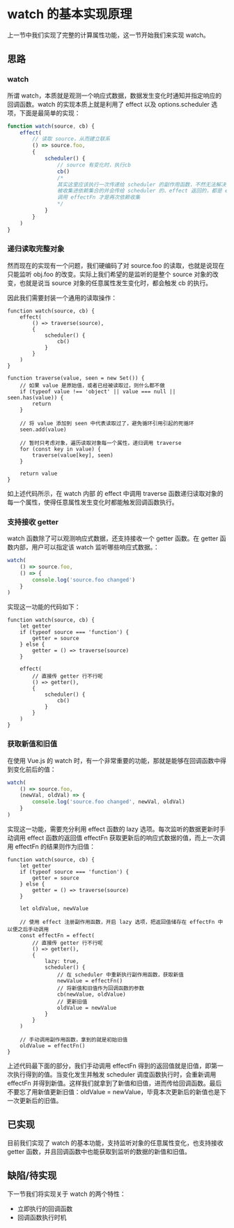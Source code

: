 # watch 的基本实现原理
上一节中我们实现了完整的计算属性功能，这一节开始我们来实现 watch。

## 思路
### watch
所谓 watch，本质就是观测一个响应式数据，数据发生变化时通知并指定响应的回调函数。watch 的实现本质上就是利用了 effect 以及 options.scheduler 选项，下面是最简单的实现：
```js
function watch(source, cb) {
    effect(
        // 读取 source，从而建立联系
        () => source.foo,
        {
            scheduler() {
                // source 有变化时，执行cb
                cb()
                /*
                其实这里应该执行一次传递给 scheduler 的副作用函数，不然无法解决分支切换遗留副作用函数的问题  
                被收集进依赖集合的并会传给 scheduler 的、effect 返回的，都是 effectFn
                调用 effectFn 才是再次依赖收集
                */
            }
        }
    )
}
```

### 递归读取完整对象
然而现在的实现有一个问题，我们硬编码了对 source.foo 的读取，也就是说现在只能监听 obj.foo 的改变。实际上我们希望的是监听的是整个 source 对象的改变，也就是说当 source 对象的任意属性发生变化时，都会触发 cb 的执行。

因此我们需要封装一个通用的读取操作：
```js{3,12-27}
function watch(source, cb) {
    effect(
        () => traverse(source),
        {
            scheduler() {
                cb()
            }
        }
    )
}

function traverse(value, seen = new Set()) {
    // 如果 value 是原始值，或者已经被读取过，则什么都不做
    if (typeof value !== 'object' || value === null || seen.has(value)) {
        return
    }

    // 将 value 添加到 seen 中代表读取过了，避免循环引用引起的死循环
    seen.add(value)

    // 暂时只考虑对象，遍历读取对象每一个属性，递归调用 traverse
    for (const key in value) {
        traverse(value[key], seen)
    }

    return value
}
```
如上述代码所示，在 watch 内部 的 effect 中调用 traverse 函数递归读取对象的每一个属性，使得任意属性发生变化时都能触发回调函数执行。

### 支持接收 getter
watch 函数除了可以观测响应式数据，还支持接收一个 getter 函数。在 getter 函数内部，用户可以指定该 watch 监听哪些响应式数据。：
```js
watch(
    () => source.foo,
    () => {
        console.log('source.foo changed')
    }
)
```

实现这一功能的代码如下：
```js{2-7,10-11}
function watch(source, cb) {
    let getter
    if (typeof source === 'function') {
        getter = source
    } else {
        getter = () => traverse(source)
    }

    effect(
        // 直接传 getter 行不行呢
        () => getter(),
        {
            scheduler() {
                cb()
            }
        }
    )
}
```

### 获取新值和旧值
在使用 Vue.js 的 watch 时，有一个非常重要的功能，那就是能够在回调函数中得到变化前后的值：
```js
watch(
    () => source.foo,
    (newVal, oldVal) => {
        console.log('source.foo changed', newVal, oldVal)
    }
)
```
实现这一功能，需要充分利用 effect 函数的 lazy 选项。每次监听的数据更新时手动调用 effect 函数的返回值 effectFn 获取更新后的响应式数据的值，而上一次调用 effectFn 的结果则作为旧值：
```js{9,11-12,16,18-23,28-29}
function watch(source, cb) {
    let getter
    if (typeof source === 'function') {
        getter = source
    } else {
        getter = () => traverse(source)
    }

    let oldValue, newValue

    // 使用 effect 注册副作用函数，开启 lazy 选项，把返回值储存在 effectFn 中以便之后手动调用
    const effectFn = effect(
        // 直接传 getter 行不行呢
        () => getter(),
        {
            lazy: true,
            scheduler() {
                // 在 scheduler 中重新执行副作用函数，获取新值
                newValue = effectFn()
                // 将新值和旧值作为回调函数的参数
                cb(newValue, oldValue)
                // 更新旧值
                oldValue = newValue
            }
        }
    )

    // 手动调用副作用函数，拿到的就是初始旧值
    oldValue = effectFn()
}
```
上述代码最下面的部分，我们手动调用 effectFn 得到的返回值就是旧值，即第一次执行得到的值。当变化发生并触发 scheduler 调度函数执行时，会重新调用 effectFn 并得到新值。这样我们就拿到了新值和旧值，进而传给回调函数。最后不要忘了用新值更新旧值：oldValue = newValue，毕竟本次更新后的新值也是下一次更新后的旧值。

## 已实现
目前我们实现了 watch 的基本功能，支持监听对象的任意属性变化，也支持接收 getter 函数，并且回调函数中也能获取到监听的数据的新值和旧值。

## 缺陷/待实现
下一节我们将实现关于 watch 的两个特性：
* 立即执行的回调函数
* 回调函数执行时机